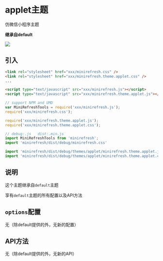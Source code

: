 # applet主题

仿微信小程序主题

__继承自default__

![](https://minirefresh.github.io/minirefresh/staticresource/screenshoot/theme_applet.gif)

## 引入

```html
<link rel="stylesheet" href="xxx/minirefresh.css" />
<link rel="stylesheet" href="xxx/minirefresh.theme.applet.css" />
...

<script type="text/javascript" src="xxx/minirefresh.js"></script>
<script type="text/javascript" src="xxx/minirefresh.theme.applet.js"></script>
```

```js
// support NPM and UMD
var MiniRefreshTools = require('xxx/minirefresh.js');
require('xxx/minirefresh.css');

require('xxx/minirefresh.theme.applet.js');
require('xxx/minirefresh.theme.applet.css');
```

```js
// debug:.js   dist:.min.js
import MiniRefreshTools from 'minirefresh';
import 'minirefresh/dist/debug/minirefresh.css'

import 'minirefresh/dist/debug/themes/applet/minirefresh.theme.applet.js';
import 'minirefresh/dist/debug/themes/applet/minirefresh.theme.applet.css';
```

## 说明

这个主题继承自`default`主题

享有`default`主题的所有配置以及API方法

## `options`配置

无（除default提供的外，无新的配置）

## API方法

无（除default提供的外，无新的API）

